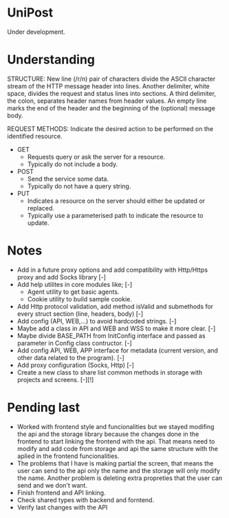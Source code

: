 # UniPost

Under development.

# Understanding

STRUCTURE:
New line (/r/n) pair of characters divide the ASCII character stream of the HTTP message header into lines. Another delimiter, white space, divides the request and status lines into sections. A third delimiter, the colon, separates header names from header values. An empty line marks the end of the header and the beginning of the (optional) message body.

REQUEST METHODS:
Indicate the desired action to be performed on the identified resource.
- GET
    - Requests query or ask the server for a resource.
    - Typically do not include a body.
- POST
    - Send the service some data.
    - Typically do not have a query string.
- PUT
    - Indicates a resource on the server should either be updated or replaced.
    - Typically use a parameterised path to indicate the resource to update.

# Notes
- Add in a future proxy options and add compatibility with Http/Https proxy and add Socks library [-]
- Add help utilites in core modules like; [-]
    - Agent utility to get basic agents. 
    - Cookie utility to build sample cookie.
- Add Http protocol validation, add method isValid and submethods for every struct section (line, headers, body) [-]
- Add config (API, WEB,...) to avoid hardcoded strings. [-]
- Maybe add a class in API and WEB and WSS to make it more clear. [-]
- Maybe divide BASE_PATH from InitConfig interface and passed as parameter in Config class contructor. [-]
- Add config API, WEB, APP interface for metadata (current version, and other data related to the program). [-]
- Add proxy configuration (Socks, Http) [-] 
- Create a new class to share list common methods in storage with projects and screens. [-][!]

# Pending last
- Worked with frontend style and funcionalities but we stayed modifing the api and the storage library because the changes done 
in the frontend to start linking the frontend with the api.
That means need to modify and add code from storage and api the same structure with the aplied in the frontend funcionalities.
- The problems that I have is making partial the screen, that means the user can send to the api only the name and the storage
will only modify the name. Another problem is deleting extra propreties that the user can send and we don't want.
- Finish frontend and API linking.
- Check shared types with backend and forntend.
- Verify last changes with the API 
